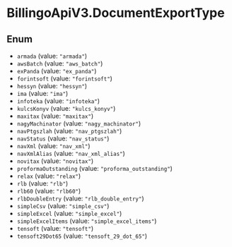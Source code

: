 # BillingoApiV3.DocumentExportType

## Enum

* `armada` (value: `"armada"`)
* `awsBatch` (value: `"aws_batch"`)
* `exPanda` (value: `"ex_panda"`)
* `forintsoft` (value: `"forintsoft"`)
* `hessyn` (value: `"hessyn"`)
* `ima` (value: `"ima"`)
* `infoteka` (value: `"infoteka"`)
* `kulcsKonyv` (value: `"kulcs_konyv"`)
* `maxitax` (value: `"maxitax"`)
* `nagyMachinator` (value: `"nagy_machinator"`)
* `navPtgszlah` (value: `"nav_ptgszlah"`)
* `navStatus` (value: `"nav_status"`)
* `navXml` (value: `"nav_xml"`)
* `navXmlAlias` (value: `"nav_xml_alias"`)
* `novitax` (value: `"novitax"`)
* `proformaOutstanding` (value: `"proforma_outstanding"`)
* `relax` (value: `"relax"`)
* `rlb` (value: `"rlb"`)
* `rlb60` (value: `"rlb60"`)
* `rlbDoubleEntry` (value: `"rlb_double_entry"`)
* `simpleCsv` (value: `"simple_csv"`)
* `simpleExcel` (value: `"simple_excel"`)
* `simpleExcelItems` (value: `"simple_excel_items"`)
* `tensoft` (value: `"tensoft"`)
* `tensoft29Dot65` (value: `"tensoft_29_dot_65"`)
